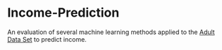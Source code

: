 # Income-Prediction
An evaluation of several machine learning methods applied to the [Adult Data Set](1) to predict income.

[1]: https://archive.ics.uci.edu/ml/datasets/adult
